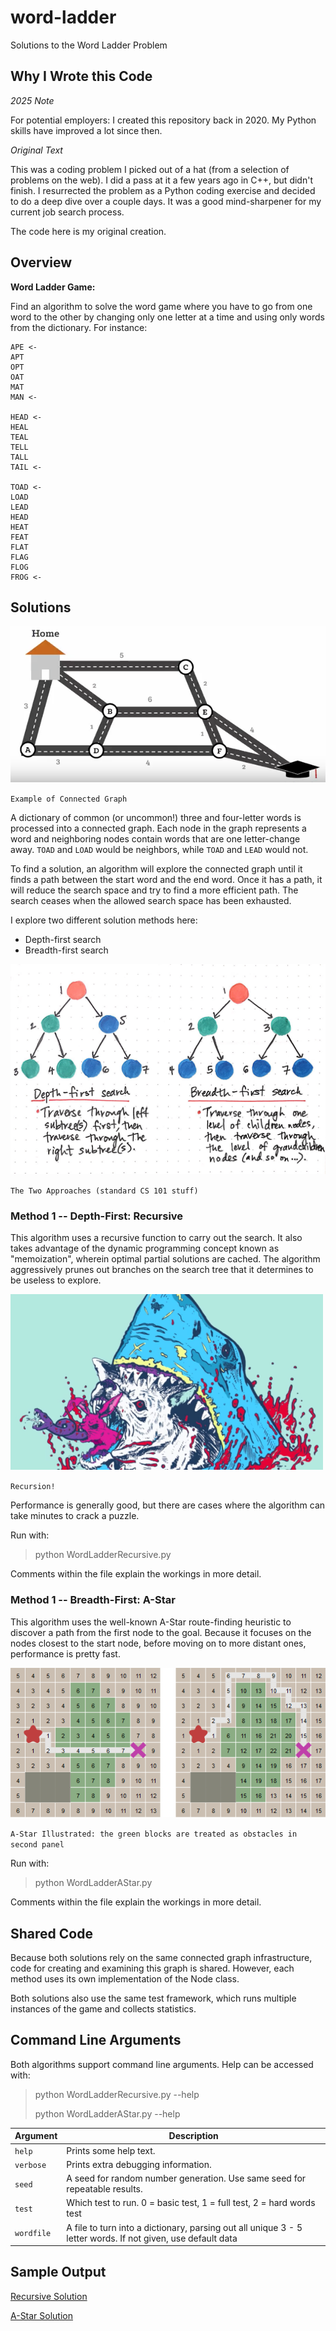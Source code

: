 # word-ladder

Solutions to the Word Ladder Problem

## Why I Wrote this Code

_2025 Note_

For potential employers: I created this repository back in 2020. My Python skills have improved a lot since then.

_Original Text_

This was a coding problem I picked out of a hat (from a selection of problems on the web). I did a pass at it a few years ago in C++, but didn't finish. I resurrected the problem as a Python coding exercise and decided to do a deep dive over a couple days. It was a good mind-sharpener for my current job search process.

The code here is my original creation.

## Overview

**Word Ladder Game:**

Find an algorithm to solve the word game where you have to go from one word to the other by changing only one letter at a time and using only words from the dictionary. For instance:


```
APE <-
APT
OPT
OAT
MAT
MAN <-

HEAD <-
HEAL
TEAL
TELL
TALL
TAIL <-

TOAD <-
LOAD
LEAD
HEAD
HEAT
FEAT      
FLAT
FLAG
FLOG
FROG <-
```

## Solutions

![](images/ConnectedGraphDiagram.png)

`Example of Connected Graph`

A dictionary of common (or uncommon!) three and four-letter words is processed into a connected graph. Each node in the graph represents a word and neighboring nodes contain words that are one letter-change away. `TOAD` and `LOAD` would be neighbors, while `TOAD` and `LEAD` would not.

To find a solution, an algorithm will explore the connected graph until it finds a path between the start word and the end word. Once it has a path, it will reduce the search space and try to find a more efficient path. The search ceases when the allowed search space has been exhausted.

I explore two different solution methods here:
* Depth-first search
* Breadth-first search

![](images/DepthFirstBreadthFirst.jpeg)

`The Two Approaches (standard CS 101 stuff)`

### Method 1 -- Depth-First: Recursive

This algorithm uses a recursive function to carry out the search. It also takes advantage of the dynamic programming concept known as "memoization", wherein optimal partial solutions are cached. The algorithm aggressively prunes out branches on the search tree that it determines to be useless to explore.

![](images/Recursion.png)

`Recursion!`

Performance is generally good, but there are cases where the algorithm can take minutes to crack a puzzle.

Run with:
> python WordLadderRecursive.py

Comments within the file explain the workings in more detail.

### Method 1 -- Breadth-First: A-Star

This algorithm uses the well-known A-Star route-finding heuristic to discover a path from the first node to the goal. Because it focuses on the nodes closest to the start node, before moving on to more distant ones, performance is pretty fast. 

![](images/AStarAlgorithm.png)

`A-Star Illustrated: the green blocks are treated as obstacles in second panel`

Run with:
> python WordLadderAStar.py

Comments within the file explain the workings in more detail.

## Shared Code

Because both solutions rely on the same connected graph infrastructure, code for creating and examining this graph is shared. However, each method uses its own implementation of the Node class.

Both solutions also use the same test framework, which runs multiple instances of the game and collects statistics.

## Command Line Arguments

Both algorithms support command line arguments. Help can be accessed with:

> python WordLadderRecursive.py --help
>
> python WordLadderAStar.py --help

Argument | Description
---------|------------
`help` | Prints some help text.
`verbose` | Prints extra debugging information.
`seed` | A seed for random number generation. Use same seed for repeatable results.
`test` | Which test to run. 0 = basic test, 1 = full test, 2 = hard words test
`wordfile` | A file to turn into a dictionary, parsing out all unique 3 - 5 letter words. If not given, use default data

## Sample Output

[Recursive Solution](data/SampleOutputRecursive.txt)

[A-Star Solution](data/SampleOutputAStar.txt)

